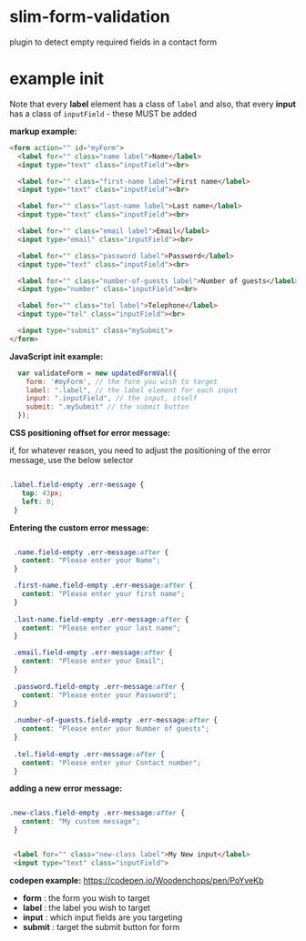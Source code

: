 # slim-form-validation
plugin to detect empty required fields in a contact form


# example init

Note that every **label** element has a class of ```label``` and also, that every **input** has a class of ```inputField``` - these MUST be added

 **markup example:**
```HTML
<form action="" id="myForm">
  <label for="" class="name label">Name</label>
  <input type="text" class="inputField"><br>

  <label for="" class="first-name label">First name</label>
  <input type="text" class="inputField"><br>

  <label for="" class="last-name label">Last name</label>
  <input type="text" class="inputField"><br>

  <label for="" class="email label">Email</label>
  <input type="email" class="inputField"><br>

  <label for="" class="password label">Password</label>
  <input type="text" class="inputField"><br>

  <label for="" class="number-of-guests label">Number of guests</label>
  <input type="number" class="inputField"><br>

  <label for="" class="tel label">Telephone</label>
  <input type="tel" class="inputField"><br>

  <input type="submit" class="mySubmit">
</form>

```
 **JavaScript init example:**

```JAVASCRIPT
  var validateForm = new updatedFormVal({
    form: '#myForm', // the form you wish to target
    label: ".label", // the label element for each input 
    input: ".inputField", // the input, itself
    submit: ".mySubmit" // the submit button
  });

 ```
 
  **CSS positioning offset for error message:**
  
  if, for whatever reason, you need to adjust the positioning of the error message, use the below selector
 
 ```CSS
 
 .label.field-empty .err-message {
    top: 43px;
    left: 0;
  }
 
 ```
 **Entering the custom error message:**
 
 ```CSS
 
  .name.field-empty .err-message:after {
    content: "Please enter your Name";
  }

  .first-name.field-empty .err-message:after {
    content: "Please enter your first name";
  }
  
  .last-name.field-empty .err-message:after {
    content: "Please enter your last name";
  }

  .email.field-empty .err-message:after {
    content: "Please enter your Email";
  }
  
  .password.field-empty .err-message:after {
    content: "Please enter your Password";
  }
  
  .number-of-guests.field-empty .err-message:after {
    content: "Please enter your Number of guests";
  } 
  
  .tel.field-empty .err-message:after {
    content: "Please enter your Contact number";
  } 
 
 ```
 
 **adding a new error message:**
 
 ```CSS
 
 .new-class.field-empty .err-message:after {
    content: "My custom message";
  } 
 
 ```
 
 ```HTML

  <label for="" class="new-class label">My New input</label>
  <input type="text" class="inputField">

```
 
 
 **codepen example:**
https://codepen.io/Woodenchops/pen/PoYveKb

 
 - **form** : the form you wish to target
 - **label** : the label you wish to target
 - **input** : which input fields are you targeting
 - **submit** : target the submit button for form

 
